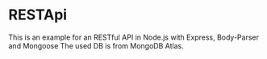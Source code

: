 # RESTApi


This is an example for an RESTful API in Node.js with Express, Body-Parser and Mongoose
The used DB is from MongoDB Atlas.

